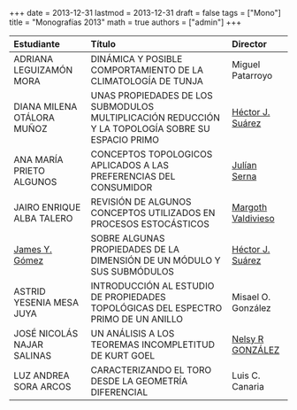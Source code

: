 +++
date      = 2013-12-31
lastmod   = 2013-12-31
draft     = false
tags      = ["Mono"]
title     = "Monografías 2013"
math      = true
authors = ["admin"]
+++


Estudiante | Título | Director 
:----------| :---------- | :----------
ADRIANA LEGUIZAMÓN MORA | DINÁMICA Y POSIBLE COMPORTAMIENTO DE LA CLIMATOLOGÍA DE TUNJA | Miguel Patarroyo
DIANA MILENA OTÁLORA MUÑOZ| UNAS PROPIEDADES DE LOS SUBMODULOS MULTIPLICACIÓN REDUCCIÓN Y LA TOPOLOGÍA SOBRE SU ESPACIO PRIMO | [Héctor J. Suárez](https://matematicas.netlify.app/authors/suarez-h/)
ANA MARÍA PRIETO ALGUNOS | CONCEPTOS TOPOLOGICOS APLICADOS A LAS PREFERENCIAS DEL CONSUMIDOR | [Julían Serna](https://matematicas.netlify.app/authors/serna-j/)
JAIRO ENRIQUE ALBA TALERO | REVISIÓN DE ALGUNOS CONCEPTOS UTILIZADOS EN PROCESOS ESTOCÁSTICOS| [Margoth Valdivieso](https://matematicas.netlify.app/authors/valdivieso-m/)
[James Y. Gómez](https://matematicas.netlify.app/authors/gomez-j/) | SOBRE ALGUNAS PROPIEDADES DE LA DIMENSIÓN DE UN MÓDULO Y SUS SUBMÓDULOS | [Héctor J. Suárez](https://matematicas.netlify.app/authors/suarez-h/)
ASTRID YESENIA MESA JUYA | INTRODUCCIÓN AL ESTUDIO DE PROPIEDADES TOPOLÓGICAS DEL ESPECTRO PRIMO DE UN ANILLO | Misael O. González
JOSÉ NICOLÁS NAJAR SALINAS| UN ANÁLISIS A LOS TEOREMAS INCOMPLETITUD DE KURT GOEL | [Nelsy R GONZÁLEZ](https://matematicas.netlify.app/authors/gonzalez-n/)
LUZ ANDREA SORA ARCOS| CARACTERIZANDO EL TORO DESDE LA GEOMETRÍA DIFERENCIAL | Luis C. Canaria
